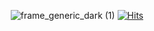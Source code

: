 <div align="center">
  
  ![frame_generic_dark (1)](https://user-images.githubusercontent.com/65346989/127515412-86f5b676-7a9a-4f3f-b0f6-eca47d32cc15.png)
  [![Hits](https://hits.seeyoufarm.com/api/count/incr/badge.svg?url=https%3A%2F%2Fgithub.com%2FKyung-A&count_bg=%23FFCB40&title_bg=%23FF4949&icon=&icon_color=%23FFFFFF&title=hits&edge_flat=false)](https://hits.seeyoufarm.com)
</div>
